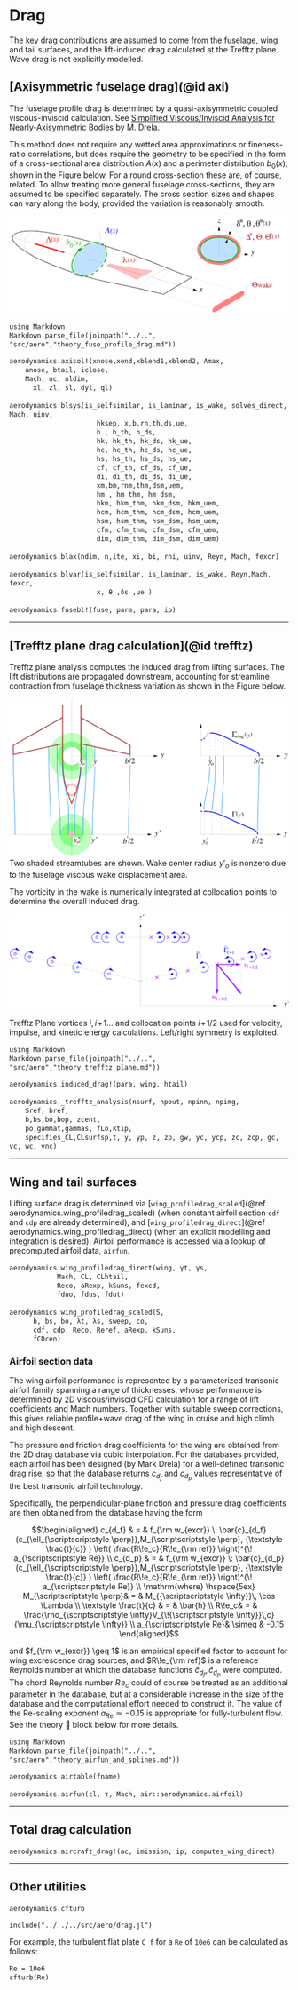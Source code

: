 # Drag

The key drag contributions are assumed to come from the fuselage, wing and tail surfaces, and the lift-induced drag calculated at the Trefftz plane. Wave drag is not explicitly modelled.


## [Axisymmetric fuselage drag](@id axi)
The fuselage profile drag is determined by a quasi-axisymmetric coupled viscous-inviscid calculation. See [Simplified Viscous/Inviscid Analysis for Nearly-Axisymmetric Bodies](../assets/drela_TASOPT_2p16/axibl.pdf) by M. Drela.

This method does not require any wetted area approximations or fineness-ratio correlations, but does require the geometry to be specified in the form of a
cross-sectional area distribution $A{\scriptstyle (x)}$ and a
perimeter distribution $b_0{\scriptstyle (x)}$, shown in the
Figure below. For a round cross-section these are, of course, related. To allow treating
more general fuselage cross-sections, they are assumed to be specified
separately. The cross section sizes and shapes can vary along the body,
provided the variation is reasonably smooth.

![ADfuse](../assets/ADfuse.png)

```@eval
using Markdown
Markdown.parse_file(joinpath("../..", "src/aero","theory_fuse_profile_drag.md"))
```

```@docs
aerodynamics.axisol!(xnose,xend,xblend1,xblend2, Amax, 
	anose, btail, iclose,
	Mach, nc, nldim,
      xl, zl, sl, dyl, ql)

aerodynamics.blsys(is_selfsimilar, is_laminar, is_wake, solves_direct, Mach, uinv,
                      hksep, x,b,rn,th,ds,ue,
                      h , h_th, h_ds,
                      hk, hk_th, hk_ds, hk_ue,
                      hc, hc_th, hc_ds, hc_ue,
                      hs, hs_th, hs_ds, hs_ue,
                      cf, cf_th, cf_ds, cf_ue,
                      di, di_th, di_ds, di_ue,
                      xm,bm,rnm,thm,dsm,uem, 
                      hm , hm_thm, hm_dsm,
                      hkm, hkm_thm, hkm_dsm, hkm_uem,
                      hcm, hcm_thm, hcm_dsm, hcm_uem,
                      hsm, hsm_thm, hsm_dsm, hsm_uem,
                      cfm, cfm_thm, cfm_dsm, cfm_uem,
                      dim, dim_thm, dim_dsm, dim_uem)

aerodynamics.blax(ndim, n,ite, xi, bi, rni, uinv, Reyn, Mach, fexcr)

aerodynamics.blvar(is_selfsimilar, is_laminar, is_wake, Reyn,Mach, fexcr,
                      x, θ ,δs ,ue )

aerodynamics.fusebl!(fuse, parm, para, ip)
```

---

## [Trefftz plane drag calculation](@id trefftz)

Trefftz plane analysis computes the induced drag from lifting surfaces. The lift distributions are propagated downstream, accounting for streamline contraction from fuselage thickness variation as shown in the Figure below. 

![](../assets/trefftz.png)
Two shaded streamtubes are shown. Wake center radius $y'_o$ is nonzero due to the fuselage viscous wake displacement area.

The vorticity in the wake is numerically integrated at collocation points to determine the overall induced drag.

![T](../assets/tpvort.png)

Trefftz Plane vortices $i,i\!+\!1 \ldots$ and collocation points
$i\!+\!1/2$ used for velocity, impulse, and kinetic energy calculations.
Left/right symmetry is exploited.  

```@eval
using Markdown
Markdown.parse_file(joinpath("../..", "src/aero","theory_trefftz_plane.md"))
```

```@docs
aerodynamics.induced_drag!(para, wing, htail)

aerodynamics._trefftz_analysis(nsurf, npout, npinn, npimg,
	Sref, bref,
	b,bs,bo,bop, zcent,
	po,gammat,gammas, fLo,ktip,
	specifies_CL,CLsurfsp,t, y, yp, z, zp, gw, yc, ycp, zc, zcp, gc, vc, wc, vnc)
```
---

## Wing and tail surfaces

Lifting surface drag is determined via [`wing_profiledrag_scaled`](@ref aerodynamics.wing_profiledrag_scaled) (when constant airfoil section `cdf` and `cdp` are already determined), and [`wing_profiledrag_direct`](@ref aerodynamics.wing_profiledrag_direct) (when an explicit modelling and integration is desired). Airfoil performance is accessed via a lookup of precomputed airfoil data, `airfun`.

```@docs
aerodynamics.wing_profiledrag_direct(wing, γt, γs,
            Mach, CL, CLhtail, 
            Reco, aRexp, kSuns, fexcd,
            fduo, fdus, fdut)

aerodynamics.wing_profiledrag_scaled(S,
      b, bs, bo, λt, λs, sweep, co,
      cdf, cdp, Reco, Reref, aRexp, kSuns,
      fCDcen)
```
### Airfoil section data

The wing airfoil performance is represented by a parameterized transonic
airfoil family spanning a range of thicknesses, whose performance is
determined by 2D viscous/inviscid CFD calculation for a range of lift
coefficients and Mach numbers. Together with suitable sweep corrections,
this gives reliable profile+wave drag of the wing in cruise and high
climb and high descent.

The pressure and friction drag coefficients for the wing are obtained from the 2D drag database via cubic interpolation. For the databases provided, each airfoil has been designed (by Mark Drela) for a well-defined transonic drag rise, so that the database returns $c_{d_f}$ and $c_{d_p}$ values
representative of the best transonic airfoil technology.

Specifically, the perpendicular-plane friction and
pressure drag coefficients are then obtained from the 
database having the form 

$$\begin{aligned}
c_{d_f} & = & 
f_{\rm w_{excr}} \:
\bar{c}_{d_f}(c_{\ell_{\scriptscriptstyle \perp}},M_{\scriptscriptstyle \perp}, {\textstyle \frac{t}{c}} ) 
             \left( \frac{R\!e_c}{R\!e_{\rm ref}} \right)^{\! a_{\scriptscriptstyle Re}} \\
c_{d_p} & = & 
f_{\rm w_{excr}} \:
\bar{c}_{d_p}(c_{\ell_{\scriptscriptstyle \perp}},M_{\scriptscriptstyle \perp}, {\textstyle \frac{t}{c}} ) 
             \left( \frac{R\!e_c}{R\!e_{\rm ref}} \right)^{\! a_{\scriptscriptstyle Re}} \\
\mathrm{where} 
\hspace{5ex}
M_{\scriptscriptstyle \perp}& = & M_{{\scriptscriptstyle \infty}}\, \cos \Lambda \\
\textstyle \frac{t}{c} & = & \bar{h} \\
R\!e_c& = & \frac{\rho_{\scriptscriptstyle \infty}V_{\!{\scriptscriptstyle \infty}}\,c}{\mu_{\scriptscriptstyle \infty}} \\
a_{\scriptscriptstyle Re}& \simeq & -0.15
\end{aligned}$$ 

and $f_{\rm w_{excr}} \geq 1$ is an empirical specified
factor to account for wing excrescence drag sources, and
$R\!e_{\rm ref}$ is a reference Reynolds number at which the database
functions $\bar{c}_{d_f}, \bar{c}_{d_p}$ were computed. The chord
Reynolds number $R\!e_c$ could of course be treated as an additional
parameter in the database, but at a considerable increase in the size of
the database and the computational effort needed to construct it. The
value of the Re-scaling exponent $a_{\scriptscriptstyle Re}\simeq -0.15$
is appropriate for fully-turbulent flow. See the theory 📖 block below for more details.

```@eval
using Markdown
Markdown.parse_file(joinpath("../..", "src/aero","theory_airfun_and_splines.md"))
```
```@docs
aerodynamics.airtable(fname)

aerodynamics.airfun(cl, τ, Mach, air::aerodynamics.airfoil)

```

---

## Total drag calculation
```@docs
aerodynamics.aircraft_drag!(ac, imission, ip, computes_wing_direct)
```
---

## Other utilities

```@docs
aerodynamics.cfturb
```
```@setup cfturb
include("../../../src/aero/drag.jl")

```
For example, the turbulent flat plate ``C_f`` for a ``Re`` of ``10e6`` can be calculated as follows:

```@example cfturb
Re = 10e6
cfturb(Re)
```

